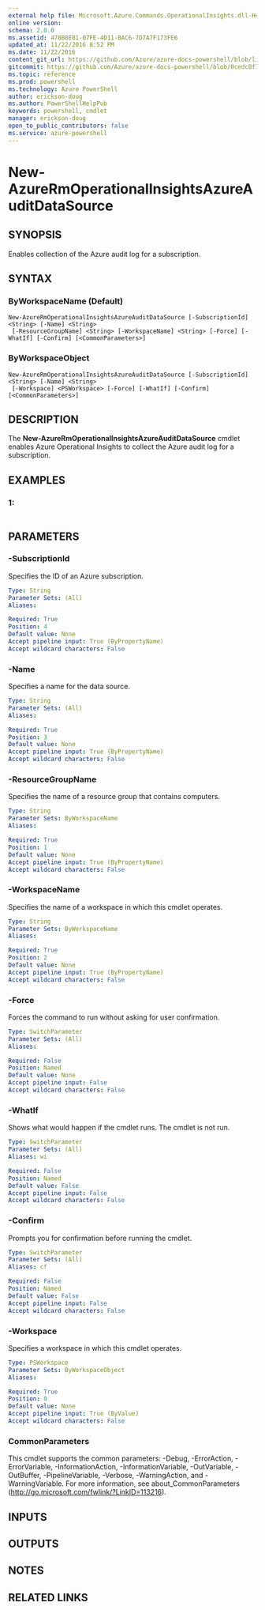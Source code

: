 ```yaml
---
external help file: Microsoft.Azure.Commands.OperationalInsights.dll-Help.xml
online version: 
schema: 2.0.0
ms.assetid: 478B8E81-07FE-4D11-BAC6-7D7A7F173FE6
updated_at: 11/22/2016 8:52 PM
ms.date: 11/22/2016
content_git_url: https://github.com/Azure/azure-docs-powershell/blob/live/azureps-cmdlets-docs/ResourceManager/AzureRM.OperationalInsights/v2.2.0/New-AzureRmOperationalInsightsAzureAuditDataSource.md
gitcommit: https://github.com/Azure/azure-docs-powershell/blob/0cedc8f73bc96cf5ac4c69144e17b3de601fd3cc/azureps-cmdlets-docs/ResourceManager/AzureRM.OperationalInsights/v2.2.0/New-AzureRmOperationalInsightsAzureAuditDataSource.md
ms.topic: reference
ms.prod: powershell
ms.technology: Azure PowerShell
author: erickson-doug
ms.author: PowerShellHelpPub
keywords: powershell, cmdlet
manager: erickson-doug
open_to_public_contributors: false
ms.service: azure-powershell
---
```


# New-AzureRmOperationalInsightsAzureAuditDataSource

## SYNOPSIS
Enables collection of the Azure audit log for a subscription.

## SYNTAX

### ByWorkspaceName (Default)
```
New-AzureRmOperationalInsightsAzureAuditDataSource [-SubscriptionId] <String> [-Name] <String>
 [-ResourceGroupName] <String> [-WorkspaceName] <String> [-Force] [-WhatIf] [-Confirm] [<CommonParameters>]
```

### ByWorkspaceObject
```
New-AzureRmOperationalInsightsAzureAuditDataSource [-SubscriptionId] <String> [-Name] <String>
 [-Workspace] <PSWorkspace> [-Force] [-WhatIf] [-Confirm] [<CommonParameters>]
```

## DESCRIPTION
The **New-AzureRmOperationalInsightsAzureAuditDataSource** cmdlet enables Azure Operational Insights to collect the Azure audit log for a subscription.

## EXAMPLES

### 1:
```

```

## PARAMETERS

### -SubscriptionId
Specifies the ID of an Azure subscription.

```yaml
Type: String
Parameter Sets: (All)
Aliases: 

Required: True
Position: 4
Default value: None
Accept pipeline input: True (ByPropertyName)
Accept wildcard characters: False
```

### -Name
Specifies a name for the data source.

```yaml
Type: String
Parameter Sets: (All)
Aliases: 

Required: True
Position: 3
Default value: None
Accept pipeline input: True (ByPropertyName)
Accept wildcard characters: False
```

### -ResourceGroupName
Specifies the name of a resource group that contains computers.

```yaml
Type: String
Parameter Sets: ByWorkspaceName
Aliases: 

Required: True
Position: 1
Default value: None
Accept pipeline input: True (ByPropertyName)
Accept wildcard characters: False
```

### -WorkspaceName
Specifies the name of a workspace in which this cmdlet operates.

```yaml
Type: String
Parameter Sets: ByWorkspaceName
Aliases: 

Required: True
Position: 2
Default value: None
Accept pipeline input: True (ByPropertyName)
Accept wildcard characters: False
```

### -Force
Forces the command to run without asking for user confirmation.

```yaml
Type: SwitchParameter
Parameter Sets: (All)
Aliases: 

Required: False
Position: Named
Default value: None
Accept pipeline input: False
Accept wildcard characters: False
```

### -WhatIf
Shows what would happen if the cmdlet runs.
The cmdlet is not run.

```yaml
Type: SwitchParameter
Parameter Sets: (All)
Aliases: wi

Required: False
Position: Named
Default value: False
Accept pipeline input: False
Accept wildcard characters: False
```

### -Confirm
Prompts you for confirmation before running the cmdlet.

```yaml
Type: SwitchParameter
Parameter Sets: (All)
Aliases: cf

Required: False
Position: Named
Default value: False
Accept pipeline input: False
Accept wildcard characters: False
```

### -Workspace
Specifies a workspace in which this cmdlet operates.

```yaml
Type: PSWorkspace
Parameter Sets: ByWorkspaceObject
Aliases: 

Required: True
Position: 0
Default value: None
Accept pipeline input: True (ByValue)
Accept wildcard characters: False
```

### CommonParameters
This cmdlet supports the common parameters: -Debug, -ErrorAction, -ErrorVariable, -InformationAction, -InformationVariable, -OutVariable, -OutBuffer, -PipelineVariable, -Verbose, -WarningAction, and -WarningVariable. For more information, see about_CommonParameters (http://go.microsoft.com/fwlink/?LinkID=113216).

## INPUTS

## OUTPUTS

## NOTES

## RELATED LINKS


